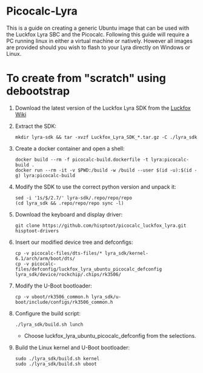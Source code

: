 # Picocalc-Lyra
This is a guide on creating a generic Ubuntu image that can be used with the Luckfox Lyra SBC and the Picocalc. Following this guide will require a PC running linux in either a virtual machine or natively. However all images are provided should you wish to flash to your Lyra directly on Windows or Linux. 

# To create from "scratch" using debootstrap

1. Download the latest version of the Luckfox Lyra SDK from the 
[Luckfox Wiki](https://wiki.luckfox.com/Luckfox-Lyra/Download "Luckfox wiki")

2. Extract the SDK:
	```
	mkdir lyra-sdk && tar -xvzf Luckfox_Lyra_SDK_*.tar.gz -C ./lyra_sdk
3. Create a docker container and open a shell:
	```
	docker build --rm -f picocalc-build.dockerfile -t lyra:picocalc-build .
	docker run --rm -it -v $PWD:/build -w /build --user $(id -u):$(id -g) lyra:picocalc-build
4. Modify the SDK to use the correct python version and unpack it:
	```
	sed -i '1s/$/2.7/' lyra-sdk/.repo/repo/repo
	(cd lyra_sdk && .repo/repo/repo sync -l)
5. Download the keyboard and display driver:
	```
	git clone https://github.com/hisptoot/picocalc_luckfox_lyra.git hisptoot-drivers
6. Insert our modified device tree and defconfigs:
	```
	cp -v picocalc-files/dts-files/* lyra_sdk/kernel-6.1/arch/arm/boot/dts/
	cp -v picocalc-files/defconfig/luckfox_lyra_ubuntu_picocalc_defconfig lyra_sdk/device/rockchip/.chips/rk3506/
7. Modify the U-Boot bootloader:
	```
	cp -v uboot/rk3506_common.h lyra_sdk/u-boot/include/configs/rk3506_common.h
8. Configure the build script:
	```
	./lyra_sdk/build.sh lunch
	```
	- Choose luckfox_lyra_ubuntu_picocalc_defconfig from the selections.
9.	Build the Linux kernel and U-Boot bootloader:
	```
	sudo ./lyra_sdk/build.sh kernel
	sudo ./lyra_sdk/build.sh uboot
	